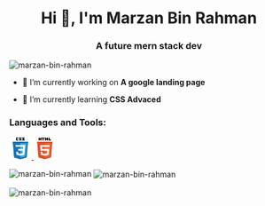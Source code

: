 <h1 align="center">Hi 👋, I'm Marzan Bin Rahman</h1>
<h3 align="center">A future mern stack dev</h3>

<p align="left"> <img src="https://komarev.com/ghpvc/?username=marzan-bin-rahman&label=Profile%20views&color=0e75b6&style=flat" alt="marzan-bin-rahman" /> </p>

- 🔭 I’m currently working on **A google landing page**

- 🌱 I’m currently learning **CSS Advaced**


<h3 align="left">Languages and Tools:</h3>
<p align="left"> <a href="https://www.w3schools.com/css/" target="_blank"> <img src="https://raw.githubusercontent.com/devicons/devicon/master/icons/css3/css3-original-wordmark.svg" alt="css3" width="40" height="40"/> </a> <a href="https://www.w3.org/html/" target="_blank"> <img src="https://raw.githubusercontent.com/devicons/devicon/master/icons/html5/html5-original-wordmark.svg" alt="html5" width="40" height="40"/> </a> </p>

<p><img align="left" src="https://github-readme-stats.vercel.app/api/top-langs?username=marzan-bin-rahman&show_icons=true&locale=en&layout=compact" alt="marzan-bin-rahman" /></p>

<p>&nbsp;<img align="center" src="https://github-readme-stats.vercel.app/api?username=marzan-bin-rahman&show_icons=true&locale=en" alt="marzan-bin-rahman" /></p>

<p><img align="center" src="https://github-readme-streak-stats.herokuapp.com/?user=marzan-bin-rahman&" alt="marzan-bin-rahman" /></p>

